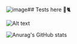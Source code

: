 ![image](https://github.com/user-attachments/assets/e26cf803-3b9e-4807-9590-6aee93599027)## Tests here 🤘🐈


![Alt text](https://go-vercel-waka-svg-lac.vercel.app/api?type=waka)


![Anurag's GitHub stats](https://github-readme-stats.vercel.app/api?username=eduardbiellier&show_icons=true&theme=tokyonight)




<!--
![Top Langs](https://github-readme-stats.vercel.app/api/top-langs/?username=eduardbiellier&layout=compact)
**eduardbiellier/eduardbiellier** is a ✨ _special_ ✨ repository because its `README.md` (this file) appears on your GitHub profile.
Here are some ideas to get you started:
- 🔭 I’m currently working on ...
- 🌱 I’m currently learning ...
- 👯 I’m looking to collaborate on ...
- 🤔 I’m looking for help with ...
- 💬 Ask me about ...
- 📫 How to reach me: ...
- 😄 Pronouns: ...
- ⚡ Fun fact: ...
-->

